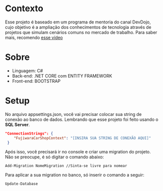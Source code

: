 ﻿# Contexto

Esse projeto é baseado em um programa de mentoria do canal DevDojo, cujo objetivo é a ampliação dos conhecimentos de tecnologia através de projetos que simulam cenários comuns no mercado de trabalho. Para saber mais, recomendo [esse vídeo](https://www.youtube.com/watch?v=nt7aSfZ1Im8)

# Sobre
* Linguagem: C#
* Back-end: .NET CORE com ENTITY FRAMEWORK
* Front-end: BOOTSTRAP

# Setup
No arquivo appsettings.json, você vai precisar colocar sua string de conexão ao banco de dados. Lembrando que esse projeto foi feito usando o **SQL Server**.

```json
"ConnectionStrings": {
    "FujiwaraCarShopContext": "[INSIRA SUA STRING DE CONEXÃO AQUI]"
 }
```

Após isso, você precisará ir no console e criar uma migration do projeto. Não se preocupe, é só digitar o comando abaixo:
```
Add-Migration NomeMigration //Sinta-se livre para nomear
```
Para aplicar a sua migration no banco, só inserir o comando a seguir:
```
Update-Database
```


